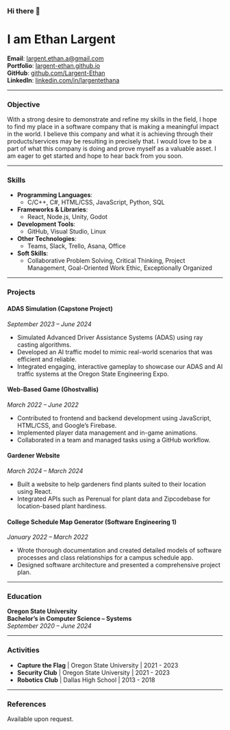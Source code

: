 ### Hi there 👋
# I am Ethan Largent

**Email**: [largent.ethan.a@gmail.com](mailto:largent.ethan.a@gmail.com)  
**Portfolio**: [largent-ethan.github.io](https://largent-ethan.github.io)  
**GitHub**: [github.com/Largent-Ethan](https://github.com/Largent-Ethan)  
**LinkedIn**: [linkedin.com/in/largentethana](https://linkedin.com/in/largentethana)  

---

### Objective
With a strong desire to demonstrate and refine my skills in the field, I hope to find my place in a software company that is making a meaningful impact in the world. I believe this company and what it is achieving through their products/services may be resulting in precisely that. I would love to be a part of what this company is doing and prove myself as a valuable asset. I am eager to get started and hope to hear back from you soon.

---

### Skills

- **Programming Languages**:  
  - C/C++, C#, HTML/CSS, JavaScript, Python, SQL  
- **Frameworks & Libraries**:  
  - React, Node.js, Unity, Godot  
- **Development Tools**:  
  - GitHub, Visual Studio, Linux  
- **Other Technologies**:  
  - Teams, Slack, Trello, Asana, Office  
- **Soft Skills**:  
  - Collaborative Problem Solving, Critical Thinking, Project Management, Goal-Oriented Work Ethic, Exceptionally Organized  

---

### Projects

#### **ADAS Simulation (Capstone Project)**  
*September 2023 – June 2024*  
- Simulated Advanced Driver Assistance Systems (ADAS) using ray casting algorithms.  
- Developed an AI traffic model to mimic real-world scenarios that was efficient and reliable.  
- Integrated engaging, interactive gameplay to showcase our ADAS and AI traffic systems at the Oregon State Engineering Expo.  

#### **Web-Based Game (Ghostvallis)**  
*March 2022 – June 2022*  
- Contributed to frontend and backend development using JavaScript, HTML/CSS, and Google’s Firebase.  
- Implemented player data management and in-game animations.  
- Collaborated in a team and managed tasks using a GitHub workflow.  

#### **Gardener Website**  
*March 2024 – March 2024*  
- Built a website to help gardeners find plants suited to their location using React.  
- Integrated APIs such as Perenual for plant data and Zipcodebase for location-based plant hardiness.  

#### **College Schedule Map Generator (Software Engineering 1)**  
*January 2022 – March 2022*  
- Wrote thorough documentation and created detailed models of software processes and class relationships for a campus schedule app.  
- Designed software architecture and presented a comprehensive project plan.  

---

### Education

**Oregon State University**  
**Bachelor’s in Computer Science – Systems**  
*September 2020 – June 2024*

---

### Activities

- **Capture the Flag** | Oregon State University | 2021 - 2023  
- **Security Club** | Oregon State University | 2021 - 2023  
- **Robotics Club** | Dallas High School | 2013 - 2018  

---

### References

Available upon request.
